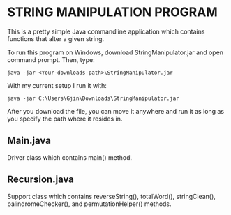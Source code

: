 # STRING MANIPULATION PROGRAM
This is a pretty simple Java commandline application which contains functions that alter a given string.

To run this program on Windows, download StringManipulator.jar and open command prompt.
Then, type:
```
java -jar <Your-downloads-path>\StringManipulator.jar
```
With my current setup I run it with:
```
java -jar C:\Users\Gjin\Downloads\StringManipulator.jar
```
After you download the file, you can move it anywhere and run it as long as you specify the path where it resides in.


## Main.java
Driver class which contains main() method.

## Recursion.java 
Support class which contains reverseString(), totalWord(), stringClean(), palindromeChecker(), and permutationHelper() methods.
